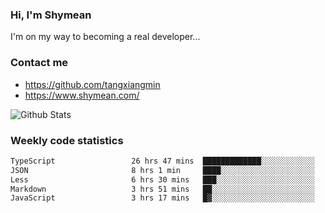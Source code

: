 ### Hi, I'm Shymean

I'm on my way to becoming a real developer...

### Contact me

- <https://github.com/tangxiangmin>
- <https://www.shymean.com/>

![Github Stats](https://github-readme-stats.vercel.app/api?username=tangxiangmin&show_icons=true&theme=dark)


###  Weekly code statistics

<!--START_SECTION:waka-->

```txt
TypeScript                 26 hrs 47 mins  █████████████░░░░░░░░░░░░   51.52 %
JSON                       8 hrs 1 min     ████░░░░░░░░░░░░░░░░░░░░░   15.43 %
Less                       6 hrs 30 mins   ███░░░░░░░░░░░░░░░░░░░░░░   12.51 %
Markdown                   3 hrs 51 mins   ██░░░░░░░░░░░░░░░░░░░░░░░   07.40 %
JavaScript                 3 hrs 17 mins   █▓░░░░░░░░░░░░░░░░░░░░░░░   06.34 %
```

<!--END_SECTION:waka-->